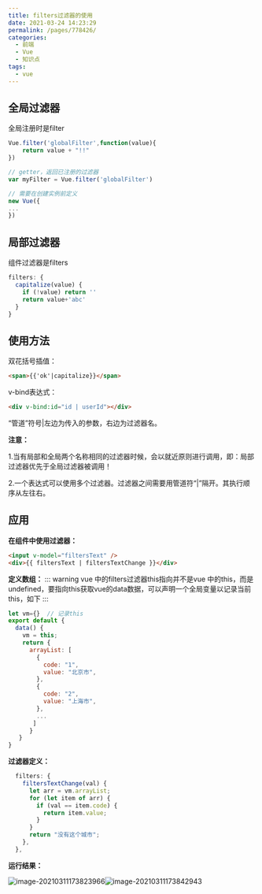```yaml
---
title: filters过滤器的使用
date: 2021-03-24 14:23:29
permalink: /pages/778426/
categories:
  - 前端
  - Vue
  - 知识点
tags:
  - vue
---
```

## 全局过滤器

全局注册时是filter

```js
Vue.filter('globalFilter',function(value){
	return value + "!!"
})

// getter，返回已注册的过滤器
var myFilter = Vue.filter('globalFilter')

// 需要在创建实例前定义
new Vue({
...
})
```
 
## 局部过滤器

组件过滤器是filters

```js
filters: {
  capitalize(value) {
    if (!value) return ''
    return value+'abc'
  }
}
```

## 使用方法

双花括号插值：

```html
<span>{{'ok'|capitalize}}</span>
```

v-bind表达式：

```html
<div v-bind:id="id | userId"></div>
```

“管道”符号|左边为传入的参数，右边为过滤器名。

**注意：**

​		1.当有局部和全局两个名称相同的过滤器时候，会以就近原则进行调用，即：局部过滤器优先于全局过滤器被调用！

​		2.一个表达式可以使用多个过滤器。过滤器之间需要用管道符“|”隔开。其执行顺序从左往右。

## 应用

**在组件中使用过滤器：**

```html
<input v-model="filtersText" />
<div>{{ filtersText | filtersTextChange }}</div>
```

**定义数组：**
::: warning
vue 中的filters过滤器this指向并不是vue 中的this，而是undefined，要指向this获取vue的data数据，可以声明一个全局变量以记录当前this，如下
:::

```js
let vm={}  // 记录this
export default {
  data() {
    vm = this;
    return {
      arrayList: [
        {
          code: "1",
          value: "北京市",
        },
        {
          code: "2",
          value: "上海市",
        },
        ...
       ]
      }
   }
}
```

**过滤器定义：**

```js
  filters: {
    filtersTextChange(val) {
      let arr = vm.arrayList;
      for (let item of arr) {
        if (val == item.code) {
          return item.value;
        }
      }
      return "没有这个城市";
    },
  },
```

**运行结果：**

![image-20210311173823966](/blog/images/033.png)![image-20210311173842943](/blog/images/034.png)